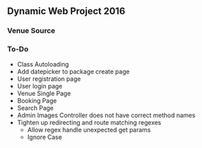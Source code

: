 ## Dynamic Web Project 2016

### Venue Source

### To-Do

- Class Autoloading
- Add datepicker to package create page
- User registration page
- User login page
- Venue Single Page
- Booking Page
- Search Page
- Admin Images Controller does not have correct method names
- Tighten up redirecting and route matching regexes
	- Allow regex handle unexpected get params
	- Ignore Case
